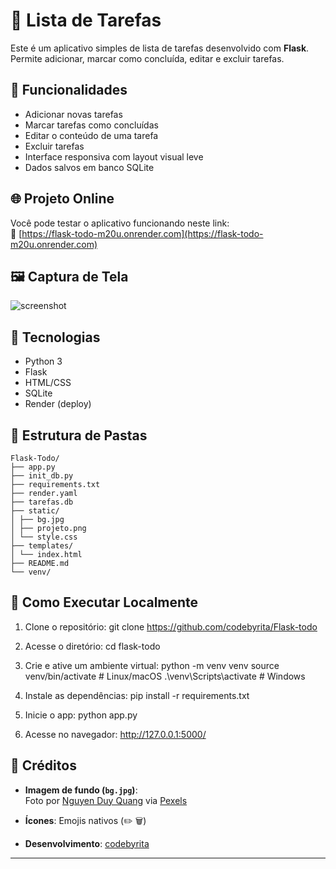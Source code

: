 # 📝 Lista de Tarefas

Este é um aplicativo simples de lista de tarefas desenvolvido com **Flask**.  
Permite adicionar, marcar como concluída, editar e excluir tarefas.

## 🚀 Funcionalidades

- Adicionar novas tarefas
- Marcar tarefas como concluídas
- Editar o conteúdo de uma tarefa
- Excluir tarefas
- Interface responsiva com layout visual leve
- Dados salvos em banco SQLite

## 🌐 Projeto Online

Você pode testar o aplicativo funcionando neste link:  
🔗 [https://flask-todo-m20u.onrender.com](https://flask-todo-m20u.onrender.com)

## 🖼️ Captura de Tela

![screenshot](static/projeto.png)

## 🧰 Tecnologias

- Python 3
- Flask
- HTML/CSS
- SQLite
- Render (deploy)

## 📁 Estrutura de Pastas

```
Flask-Todo/
├── app.py
├── init_db.py
├── requirements.txt
├── render.yaml
├── tarefas.db
├── static/
│ ├── bg.jpg
│ ├── projeto.png
│ └── style.css
├── templates/
│ └── index.html
├── README.md
└── venv/
```

## 🔧 Como Executar Localmente

1. Clone o repositório:
git clone https://github.com/codebyrita/Flask-todo


2. Acesse o diretório:
cd flask-todo


3. Crie e ative um ambiente virtual:
python -m venv venv
source venv/bin/activate # Linux/macOS
.\venv\Scripts\activate # Windows


4. Instale as dependências:
pip install -r requirements.txt


5. Inicie o app:
python app.py


6. Acesse no navegador:
http://127.0.0.1:5000/


## 📸 Créditos

- **Imagem de fundo (`bg.jpg`)**:  
Foto por [Nguyen Duy Quang](https://www.pexels.com/pt-br/foto/alvorecer-amanhecer-aurora-panorama-6348329/) via [Pexels](https://www.pexels.com)

- **Ícones**: Emojis nativos (✏️ 🗑️)

- **Desenvolvimento**: [codebyrita](https://github.com/codebyrita)

---


